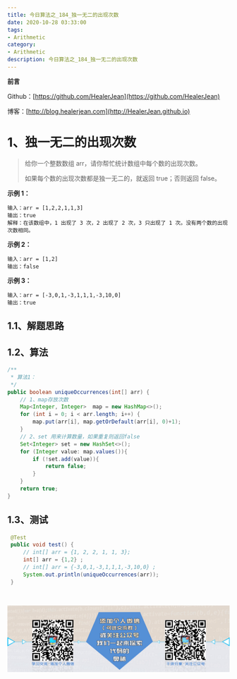 ```yaml
---
title: 今日算法之_184_独一无二的出现次数
date: 2020-10-28 03:33:00
tags: 
- Arithmetic
category: 
- Arithmetic
description: 今日算法之_184_独一无二的出现次数
---
```


**前言**     

 Github：[https://github.com/HealerJean](https://github.com/HealerJean)         

 博客：[http://blog.healerjean.com](http://HealerJean.github.io)          



# 1、独一无二的出现次数
> 给你一个整数数组 arr，请你帮忙统计数组中每个数的出现次数。   
>
> 如果每个数的出现次数都是独一无二的，就返回 true；否则返回 false。



**示例 1：**

```
输入：arr = [1,2,2,1,1,3]
输出：true
解释：在该数组中，1 出现了 3 次，2 出现了 2 次，3 只出现了 1 次。没有两个数的出现次数相同。
```

**示例 2：**

```
输入：arr = [1,2]
输出：false
```

**示例 3：**

```
输入：arr = [-3,0,1,-3,1,1,1,-3,10,0]
输出：true
```



## 1.1、解题思路 

>  



## 1.2、算法

```java
/**
 * 算法1：
 */
public boolean uniqueOccurrences(int[] arr) {
    // 1、map存放次数
    Map<Integer, Integer>  map = new HashMap<>();
    for (int i = 0; i < arr.length; i++) {
        map.put(arr[i], map.getOrDefault(arr[i], 0)+1);
    }
    // 2、set 用来计算数量，如果重复则返回false
    Set<Integer> set = new HashSet<>();
    for (Integer value: map.values()){
        if (!set.add(value)){
            return false;
        }
    }
    return true;
}
```




## 1.3、测试 

```java
 @Test
 public void test() {
     // int[] arr = {1, 2, 2, 1, 1, 3};
     int[] arr = {1,2} ;
     // int[] arr = {-3,0,1,-3,1,1,1,-3,10,0} ;
     System.out.println(uniqueOccurrences(arr));
 }
```



​          

![ContactAuthor](https://raw.githubusercontent.com/HealerJean/HealerJean.github.io/master/assets/img/artical_bottom.jpg)



<link rel="stylesheet" href="https://unpkg.com/gitalk/dist/gitalk.css">

<script src="https://unpkg.com/gitalk@latest/dist/gitalk.min.js"></script> 
<div id="gitalk-container"></div>    
 <script type="text/javascript">
    var gitalk = new Gitalk({
		clientID: `1d164cd85549874d0e3a`,
		clientSecret: `527c3d223d1e6608953e835b547061037d140355`,
		repo: `HealerJean.github.io`,
		owner: 'HealerJean',
		admin: ['HealerJean'],
		id: 'U0IsCrKxMyOzc3Hk',
    });
    gitalk.render('gitalk-container');
</script> 



